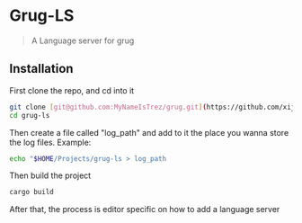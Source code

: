 # Grug-LS
> A Language server for grug

## Installation
First clone the repo, and cd into it
```bash
git clone [git@github.com:MyNameIsTrez/grug.git](https://github.com/xijnim/grug-ls)
cd grug-ls
```

Then create a file called "log_path" and add to it the place you wanna store the log files.
Example:
```bash
echo "$HOME/Projects/grug-ls > log_path
```

Then build the project
```bash
cargo build
```

After that, the process is editor specific on how to add a language server
